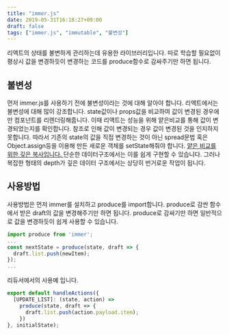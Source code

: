 ```yaml
---
title: "immer.js"
date: 2019-05-31T16:18:27+09:00
draft: false
tags: ["immer.js", "immutable", "불변성"]
---
```

리액트의 상태를 불변하게 관리하는데 유용한 라이브러리입니다.
따로 학습할 필요없이 평상시 값을 변경하듯이 변경하는 코드를 produce함수로 감싸주기만 하면 됩니다.
## 불변성
먼저 immer.js를 사용하기 전에 불변성이라는 것에 대해 알아야 합니다.
리액트에서는 불변성에 대해 많이 강조합니다. 
state값이나 props값을 비교하여 값이 변경된 경우에만 컴포넌트를 리렌더링해줍니다. 이때 리액트는 성능을 위해 얕은비교를 통해 값이 변경되었는지를 확인합니다.  참조로 인해 값이 변경되는 경우 값이 변경된 것을 인지하지 못합니다. 따라서 기존의 state의 값을 직접 변경하는 것이 아닌 spread문법 혹은 Object.assign등을 이용해 만든 새로운 객체를 setState해줘야 합니다. <u>얕은 비교를 위한 깊은 복사입니다. </u>단순한 데이터구조에서는 이를 쉽게 구현할 수 있습니다.
그러나 복잡한 형태의 depth가 깊은 데이터 구조에서는 상당히 번거로운 작업이 됩니다. 
## 사용방법
사용방법은 먼저 immer를 설치하고 produce를 import합니다.
produce로 감싼 함수에서 받은 draft의 값을 변경해주기만 하면 됩니다.
produce로 감싸기만 하면 일반적으로 값을 변경하듯이 쉽게 사용할 수 있습니다.
```js
import produce from 'immer';
...
const nextState = produce(state, draft => {  
  draft.list.push(newItem);  
});
...
```
리듀서에서의 사용예 입니다.
```js
export default handleActions({   
  [UPDATE_LIST]: (state, action) => 
    produce(state, draft => {  
      draft.list.push(action.payload.item);  
    }) 
}, initialState);
```

